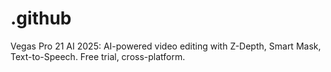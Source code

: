 # .github
Vegas Pro 21 AI 2025: AI-powered video editing with Z-Depth, Smart Mask, Text-to-Speech. Free trial, cross-platform.
